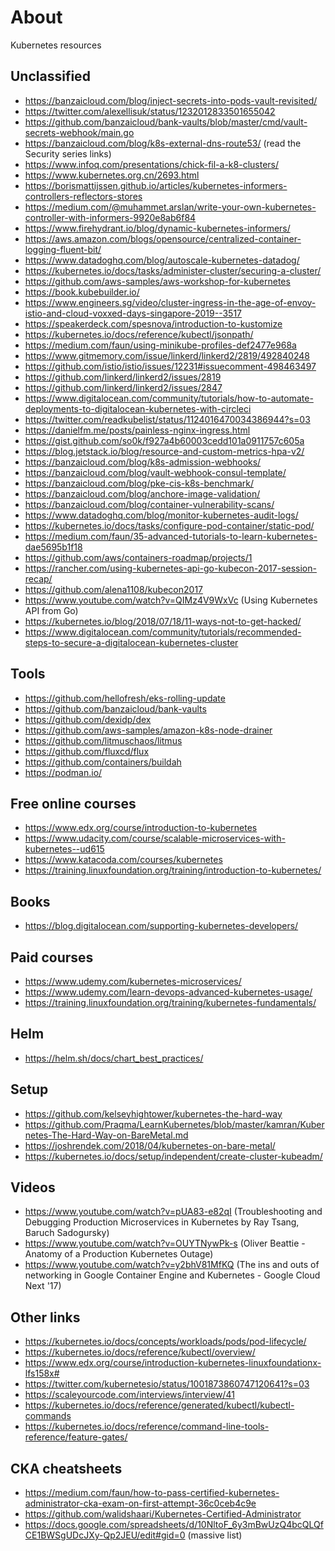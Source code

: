 # About

Kubernetes resources

## Unclassified

- https://banzaicloud.com/blog/inject-secrets-into-pods-vault-revisited/
- https://twitter.com/alexellisuk/status/1232012833501655042
- https://github.com/banzaicloud/bank-vaults/blob/master/cmd/vault-secrets-webhook/main.go
- https://banzaicloud.com/blog/k8s-external-dns-route53/ (read the Security series links)
- https://www.infoq.com/presentations/chick-fil-a-k8-clusters/
- https://www.kubernetes.org.cn/2693.html
- https://borismattijssen.github.io/articles/kubernetes-informers-controllers-reflectors-stores
- https://medium.com/@muhammet.arslan/write-your-own-kubernetes-controller-with-informers-9920e8ab6f84
- https://www.firehydrant.io/blog/dynamic-kubernetes-informers/
- https://aws.amazon.com/blogs/opensource/centralized-container-logging-fluent-bit/
- https://www.datadoghq.com/blog/autoscale-kubernetes-datadog/
- https://kubernetes.io/docs/tasks/administer-cluster/securing-a-cluster/
- https://github.com/aws-samples/aws-workshop-for-kubernetes
- https://book.kubebuilder.io/
- https://www.engineers.sg/video/cluster-ingress-in-the-age-of-envoy-istio-and-cloud-voxxed-days-singapore-2019--3517
- https://speakerdeck.com/spesnova/introduction-to-kustomize
- https://kubernetes.io/docs/reference/kubectl/jsonpath/
- https://medium.com/faun/using-minikube-profiles-def2477e968a
- https://www.gitmemory.com/issue/linkerd/linkerd2/2819/492840248
- https://github.com/istio/istio/issues/12231#issuecomment-498463497
- https://github.com/linkerd/linkerd2/issues/2819
- https://github.com/linkerd/linkerd2/issues/2847
- https://www.digitalocean.com/community/tutorials/how-to-automate-deployments-to-digitalocean-kubernetes-with-circleci
- https://twitter.com/readkubelist/status/1124016470034386944?s=03
- https://danielfm.me/posts/painless-nginx-ingress.html
- https://gist.github.com/so0k/f927a4b60003cedd101a0911757c605a
- https://blog.jetstack.io/blog/resource-and-custom-metrics-hpa-v2/
- https://banzaicloud.com/blog/k8s-admission-webhooks/
- https://banzaicloud.com/blog/vault-webhook-consul-template/
- https://banzaicloud.com/blog/pke-cis-k8s-benchmark/
- https://banzaicloud.com/blog/anchore-image-validation/
- https://banzaicloud.com/blog/container-vulnerability-scans/
- https://www.datadoghq.com/blog/monitor-kubernetes-audit-logs/
- https://kubernetes.io/docs/tasks/configure-pod-container/static-pod/
- https://medium.com/faun/35-advanced-tutorials-to-learn-kubernetes-dae5695b1f18
- https://github.com/aws/containers-roadmap/projects/1
- https://rancher.com/using-kubernetes-api-go-kubecon-2017-session-recap/
- https://github.com/alena1108/kubecon2017
- https://www.youtube.com/watch?v=QIMz4V9WxVc (Using Kubernetes API from Go)
- https://kubernetes.io/blog/2018/07/18/11-ways-not-to-get-hacked/
- https://www.digitalocean.com/community/tutorials/recommended-steps-to-secure-a-digitalocean-kubernetes-cluster


## Tools

- https://github.com/hellofresh/eks-rolling-update
- https://github.com/banzaicloud/bank-vaults
- https://github.com/dexidp/dex
- https://github.com/aws-samples/amazon-k8s-node-drainer
- https://github.com/litmuschaos/litmus
- https://github.com/fluxcd/flux
- https://github.com/containers/buildah
- https://podman.io/


## Free online courses

- https://www.edx.org/course/introduction-to-kubernetes
- https://www.udacity.com/course/scalable-microservices-with-kubernetes--ud615
- https://www.katacoda.com/courses/kubernetes
- https://training.linuxfoundation.org/training/introduction-to-kubernetes/


## Books

- https://blog.digitalocean.com/supporting-kubernetes-developers/


## Paid courses

- https://www.udemy.com/kubernetes-microservices/
- https://www.udemy.com/learn-devops-advanced-kubernetes-usage/
- https://training.linuxfoundation.org/training/kubernetes-fundamentals/


## Helm

- https://helm.sh/docs/chart_best_practices/


## Setup

- https://github.com/kelseyhightower/kubernetes-the-hard-way
- https://github.com/Praqma/LearnKubernetes/blob/master/kamran/Kubernetes-The-Hard-Way-on-BareMetal.md
- https://joshrendek.com/2018/04/kubernetes-on-bare-metal/
- https://kubernetes.io/docs/setup/independent/create-cluster-kubeadm/


## Videos

- https://www.youtube.com/watch?v=pUA83-e82qI (Troubleshooting and Debugging Production Microservices in Kubernetes by Ray Tsang, Baruch Sadogursky)
- https://www.youtube.com/watch?v=OUYTNywPk-s (Oliver Beattie - Anatomy of a Production Kubernetes Outage)
- https://www.youtube.com/watch?v=y2bhV81MfKQ (The ins and outs of networking in Google Container Engine and Kubernetes - Google Cloud Next '17)


## Other links

- https://kubernetes.io/docs/concepts/workloads/pods/pod-lifecycle/
- https://kubernetes.io/docs/reference/kubectl/overview/
- https://www.edx.org/course/introduction-kubernetes-linuxfoundationx-lfs158x#
- https://twitter.com/kubernetesio/status/1001873860747120641?s=03
- https://scaleyourcode.com/interviews/interview/41
- https://kubernetes.io/docs/reference/generated/kubectl/kubectl-commands
- https://kubernetes.io/docs/reference/command-line-tools-reference/feature-gates/


## CKA cheatsheets

- https://medium.com/faun/how-to-pass-certified-kubernetes-administrator-cka-exam-on-first-attempt-36c0ceb4c9e
- https://github.com/walidshaari/Kubernetes-Certified-Administrator
- https://docs.google.com/spreadsheets/d/10NltoF_6y3mBwUzQ4bcQLQfCE1BWSgUDcJXy-Qp2JEU/edit#gid=0 (massive list)
